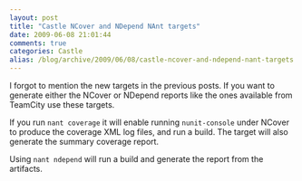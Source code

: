 ```yaml
---
layout: post
title: "Castle NCover and NDepend NAnt targets"
date: 2009-06-08 21:01:44
comments: true
categories: Castle
alias: /blog/archive/2009/06/08/castle-ncover-and-ndepend-nant-targets.aspx
---
```


I forgot to mention the new targets in the previous posts. If you want to generate either the NCover or NDepend reports like the
ones available from TeamCity use these targets.

If you run `nant coverage` it will enable running `nunit-console` under NCover to produce the coverage XML log files, and run a build.
The target will also generate the summary coverage report.

Using `nant ndepend` will run a build and generate the report from the artifacts.
